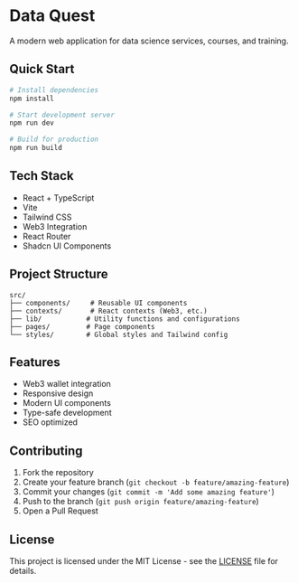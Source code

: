 # Data Quest

A modern web application for data science services, courses, and training.

## Quick Start

```bash
# Install dependencies
npm install

# Start development server
npm run dev

# Build for production
npm run build
```

## Tech Stack

- React + TypeScript
- Vite
- Tailwind CSS
- Web3 Integration
- React Router
- Shadcn UI Components

## Project Structure

```
src/
├── components/     # Reusable UI components
├── contexts/       # React contexts (Web3, etc.)
├── lib/           # Utility functions and configurations
├── pages/         # Page components
└── styles/        # Global styles and Tailwind config
```

## Features

- Web3 wallet integration
- Responsive design
- Modern UI components
- Type-safe development
- SEO optimized

## Contributing

1. Fork the repository
2. Create your feature branch (`git checkout -b feature/amazing-feature`)
3. Commit your changes (`git commit -m 'Add some amazing feature'`)
4. Push to the branch (`git push origin feature/amazing-feature`)
5. Open a Pull Request

## License

This project is licensed under the MIT License - see the [LICENSE](LICENSE) file for details.
